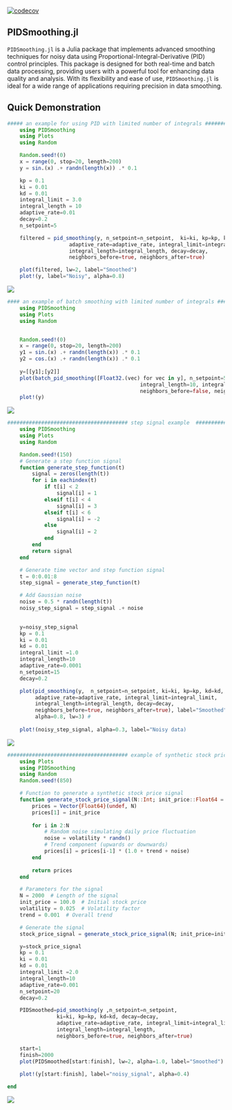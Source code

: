 [![codecov](https://codecov.io/gh/MortezaBabazadehShareh/PIDSmoothing.jl/graph/badge.svg?token=URVBMQ69J8)](https://codecov.io/gh/MortezaBabazadehShareh/PIDSmoothing.jl)

## PIDSmoothing.jl

`PIDSmoothing.jl` is a Julia package that implements advanced smoothing techniques for noisy data using Proportional-Integral-Derivative (PID) control principles. This package is designed for both real-time and batch data processing, providing users with a powerful tool for enhancing data quality and analysis. With its flexibility and ease of use, `PIDSmoothing.jl` is ideal for a wide range of applications requiring precision in data smoothing.

## Quick Demonstration

```julia
##### an example for using PID with limited number of integrals #############################
    using PIDSmoothing
    using Plots
    using Random

    Random.seed!(0)
    x = range(0, stop=20, length=200)
    y = sin.(x) .+ randn(length(x)) .* 0.1

    kp = 0.1
    ki = 0.01
    kd = 0.01
    integral_limit = 3.0
    integral_length = 10
    adaptive_rate=0.01
    decay=0.2
    n_setpoint=5

    filtered = pid_smoothing(y, n_setpoint=n_setpoint,  ki=ki, kp=kp, kd=kd,
                    adaptive_rate=adaptive_rate, integral_limit=integral_limit, 
                    integral_length=integral_length, decay=decay,
                    neighbors_before=true, neighbors_after=true)

    plot(filtered, lw=2, label="Smoothed")   
    plot!(y, label="Noisy", alpha=0.8)
```
![](PIDSmoothing1.png)
```julia
#### an example of batch smoothing with limited number of integrals ###########################
    using PIDSmoothing
    using Plots
    using Random


    Random.seed!(0)
    x = range(0, stop=20, length=200)
    y1 = sin.(x) .+ randn(length(x)) .* 0.1
    y2 = cos.(x) .+ randn(length(x)) .* 0.1
 
    y=[[y1];[y2]]
    plot(batch_pid_smoothing([Float32.(vec) for vec in y], n_setpoint=5, decay=0.2,
                                           integral_length=10, integral_limit=2.0, adaptive_rate=0.001,
                                           neighbors_before=false, neighbors_after=true), lw=2)
    plot!(y)
```
![](PIDSmoothing2.png)

```julia
####################################### step signal example  ##############################
    using PIDSmoothing
    using Plots
    using Random

    Random.seed!(150)
    # Generate a step function signal
    function generate_step_function(t)
        signal = zeros(length(t))
        for i in eachindex(t)
            if t[i] < 2
                signal[i] = 1
            elseif t[i] < 4
                signal[i] = 3
            elseif t[i] < 6
                signal[i] = -2
            else
                signal[i] = 2
            end
        end
        return signal
    end

    # Generate time vector and step function signal
    t = 0:0.01:8
    step_signal = generate_step_function(t)

    # Add Gaussian noise
    noise = 0.5 * randn(length(t))
    noisy_step_signal = step_signal .+ noise

    
    y=noisy_step_signal
    kp = 0.1
    ki = 0.01
    kd = 0.01
    integral_limit =1.0
    integral_length=10
    adaptive_rate=0.0001
    n_setpoint=15
    decay=0.2

    plot(pid_smoothing(y,  n_setpoint=n_setpoint, ki=ki, kp=kp, kd=kd,
         adaptive_rate=adaptive_rate, integral_limit=integral_limit, 
         integral_length=integral_length, decay=decay,
         neighbors_before=true, neighbors_after=true), label="Smoothed",
         alpha=0.8, lw=3) #
       
    plot!(noisy_step_signal, alpha=0.3, label="Noisy data)
```
![](PIDSmoothing3.png)
```julia
####################################### example of synthetic stock price signal ###################
    using Plots
    using PIDSmoothing
    using Random
    Random.seed!(850)

    # Function to generate a synthetic stock price signal
    function generate_stock_price_signal(N::Int; init_price::Float64 = 100.0, volatility::Float64 = 0.02, trend::Float64 = 0.001)
        prices = Vector{Float64}(undef, N)
        prices[1] = init_price
        
        for i in 2:N
            # Random noise simulating daily price fluctuation
            noise = volatility * randn()
            # Trend component (upwards or downwards)
            prices[i] = prices[i-1] * (1.0 + trend + noise)
        end
        
        return prices
    end

    # Parameters for the signal
    N = 2000  # Length of the signal
    init_price = 100.0  # Initial stock price
    volatility = 0.025  # Volatility factor
    trend = 0.001  # Overall trend

    # Generate the signal
    stock_price_signal = generate_stock_price_signal(N; init_price=init_price, volatility=volatility, trend=trend)

    y=stock_price_signal
    kp = 0.1
    ki = 0.01
    kd = 0.01
    integral_limit =2.0
    integral_length=10
    adaptive_rate=0.001
    n_setpoint=20
    decay=0.2

    PIDSmoothed=pid_smoothing(y ,n_setpoint=n_setpoint, 
                ki=ki, kp=kp, kd=kd, decay=decay,
                adaptive_rate=adaptive_rate, integral_limit=integral_limit, 
                integral_length=integral_length,
                neighbors_before=true, neighbors_after=true)

    start=1
    finish=2000
    plot(PIDSmoothed[start:finish], lw=2, alpha=1.0, label="Smoothed")
    
    plot!(y[start:finish], label="noisy_signal", alpha=0.4)       

end
```
![](PIDSmoothing4.png)

